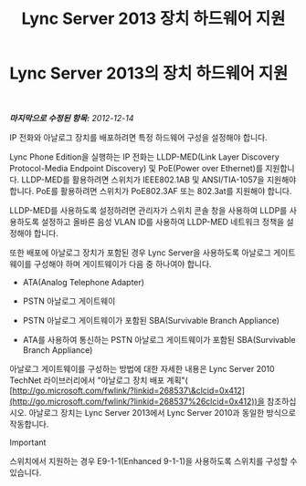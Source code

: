 ﻿---
title: Lync Server 2013 장치 하드웨어 지원
TOCTitle: 장치 하드웨어 지원
ms:assetid: ba07ca91-32b4-49cf-801c-47a2d1d96e18
ms:mtpsurl: https://technet.microsoft.com/ko-kr/library/Gg412908(v=OCS.15)
ms:contentKeyID: 49304841
ms.date: 08/10/2015
mtps_version: v=OCS.15
ms.translationtype: HT
---

# Lync Server 2013의 장치 하드웨어 지원

 

_**마지막으로 수정된 항목:** 2012-12-14_

IP 전화와 아날로그 장치를 배포하려면 특정 하드웨어 구성을 설정해야 합니다.

Lync Phone Edition을 실행하는 IP 전화는 LLDP-MED(Link Layer Discovery Protocol-Media Endpoint Discovery) 및 PoE(Power over Ethernet)를 지원합니다. LLDP-MED를 활용하려면 스위치가 IEEE802.1AB 및 ANSI/TIA-1057을 지원해야 합니다. PoE를 활용하려면 스위치가 PoE802.3AF 또는 802.3at를 지원해야 합니다.

LLDP-MED를 사용하도록 설정하려면 관리자가 스위치 콘솔 창을 사용하여 LLDP를 사용하도록 설정하고 올바른 음성 VLAN ID를 사용하여 LLDP-MED 네트워크 정책을 설정해야 합니다.

또한 배포에 아날로그 장치가 포함된 경우 Lync Server을 사용하도록 아날로그 게이트웨이를 구성해야 하며 게이트웨이가 다음 중 하나여야 합니다.

  - ATA(Analog Telephone Adapter)

  - PSTN 아날로그 게이트웨이

  - PSTN 아날로그 게이트웨이가 포함된 SBA(Survivable Branch Appliance)

  - ATA를 사용하여 통신하는 PSTN 아날로그 게이트웨이가 포함된 SBA(Survivable Branch Appliance)

아날로그 게이트웨이를 구성하는 방법에 대한 자세한 내용은 Lync Server 2010 TechNet 라이브러리에서 "아날로그 장치 배포 계획"( [http://go.microsoft.com/fwlink/?linkid=268537\&clcid=0x412](http://go.microsoft.com/fwlink/?linkid=268537%26clcid=0x412))을 참조하십시오. 아날로그 장치는 Lync Server 2013에서 Lync Server 2010과 동일한 방식으로 작동합니다.


> [!IMPORTANT]
> 스위치에서 지원하는 경우 E9-1-1(Enhanced 9-1-1)을 사용하도록 스위치를 구성할 수 있습니다.


